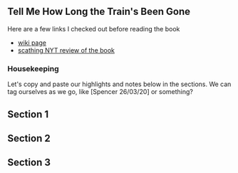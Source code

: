 ## Tell Me How Long the Train's Been Gone

Here are a few links I checked out before reading the book
- [wiki page](https://en.wikipedia.org/wiki/Tell_Me_How_Long_the_Train%27s_Been_Gone)
- [scathing NYT review of the book](https://archive.nytimes.com/www.nytimes.com/books/98/03/29/specials/baldwin-tell.html)

### Housekeeping

Let's copy and paste our highlights and notes below in the sections. 
We can tag ourselves as we go, like [Spencer 26/03/20] or something?  

## Section 1 

## Section 2 

## Section 3

